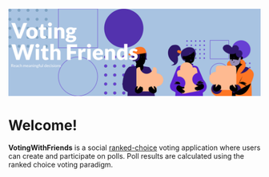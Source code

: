 ![votingwithfriends banner](/images/vtw.png)

# Welcome!

**VotingWithFriends** is a social [ranked-choice](https://www.ncsl.org/research/elections-and-campaigns/ranked-choice-voting636934215.aspx#What) voting application where users can create and participate on polls. Poll results are calculated using the ranked choice voting paradigm.
